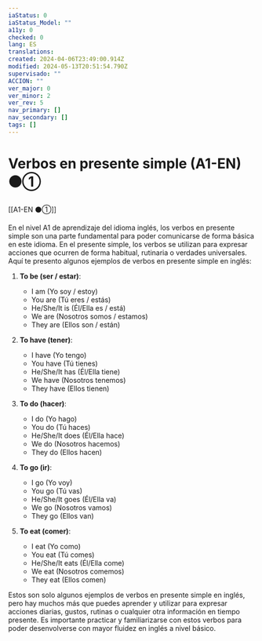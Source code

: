 ```yaml
---
iaStatus: 0
iaStatus_Model: ""
a11y: 0
checked: 0
lang: ES
translations: 
created: 2024-04-06T23:49:00.914Z
modified: 2024-05-13T20:51:54.790Z
supervisado: ""
ACCION: ""
ver_major: 0
ver_minor: 2
ver_rev: 5
nav_primary: []
nav_secondary: []
tags: []
---
```

# Verbos en presente simple (A1-EN) ⚫①

[[A1-EN ⚫①]]

En el nivel A1 de aprendizaje del idioma inglés, los verbos en presente simple son una parte fundamental para poder comunicarse de forma básica en este idioma. En el presente simple, los verbos se utilizan para expresar acciones que ocurren de forma habitual, rutinaria o verdades universales. Aquí te presento algunos ejemplos de verbos en presente simple en inglés:

1. **To be (ser / estar)**:
   - I am (Yo soy / estoy)
   - You are (Tú eres / estás)
   - He/She/It is (Él/Ella es / está)
   - We are (Nosotros somos / estamos)
   - They are (Ellos son / están)

2. **To have (tener)**:
   - I have (Yo tengo)
   - You have (Tú tienes)
   - He/She/It has (Él/Ella tiene)
   - We have (Nosotros tenemos)
   - They have (Ellos tienen)

3. **To do (hacer)**:
   - I do (Yo hago)
   - You do (Tú haces)
   - He/She/It does (Él/Ella hace)
   - We do (Nosotros hacemos)
   - They do (Ellos hacen)

4. **To go (ir)**:
   - I go (Yo voy)
   - You go (Tú vas)
   - He/She/It goes (Él/Ella va)
   - We go (Nosotros vamos)
   - They go (Ellos van)

5. **To eat (comer)**:
   - I eat (Yo como)
   - You eat (Tú comes)
   - He/She/It eats (Él/Ella come)
   - We eat (Nosotros comemos)
   - They eat (Ellos comen)

Estos son solo algunos ejemplos de verbos en presente simple en inglés, pero hay muchos más que puedes aprender y utilizar para expresar acciones diarias, gustos, rutinas o cualquier otra información en tiempo presente. Es importante practicar y familiarizarse con estos verbos para poder desenvolverse con mayor fluidez en inglés a nivel básico.
